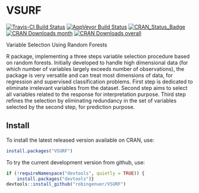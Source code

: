 
<!-- README.md is generated from README.Rmd. Please edit that file -->
VSURF
=====

[![Travis-CI Build Status](https://travis-ci.org/robingenuer/VSURF.svg?branch=master)](https://travis-ci.org/robingenuer/VSURF) [![AppVeyor Build Status](https://ci.appveyor.com/api/projects/status/github/robingenuer/VSURF?branch=master&svg=true)](https://ci.appveyor.com/project/robingenuer/VSURF) [![CRAN\_Status\_Badge](http://www.r-pkg.org/badges/version/VSURF)](https://cran.r-project.org/package=VSURF) [![CRAN Downloads month](https://cranlogs.r-pkg.org/badges/VSURF?color=blue)](https://www.r-pkg.org/pkg/VSURF) [![CRAN Downloads overall](https://cranlogs.r-pkg.org/badges/grand-total/VSURF?color=blue)](https://www.r-pkg.org/pkg/VSURF)

Variable Selection Using Random Forests

R package, implementing a three steps variable selection procedure based on random forests. Initially developed to handle high dimensional data (for which number of variables largely exceeds number of observations), the package is very versatile and can treat most dimensions of data, for regression and supervised classification problems. First step is dedicated to eliminate irrelevant variables from the dataset. Second step aims to select all variables related to the response for interpretation purpose. Third step refines the selection by eliminating redundancy in the set of variables selected by the second step, for prediction purpose.

Install
-------

To install the latest released version available on CRAN, use:

``` r
install.packages("VSURF")
```

To try the current development version from github, use:

``` r
if (!requireNamespace("devtools", quietly = TRUE)) {
    install.packages("devtools")}
devtools::install_github("robingenuer/VSURF")
```
